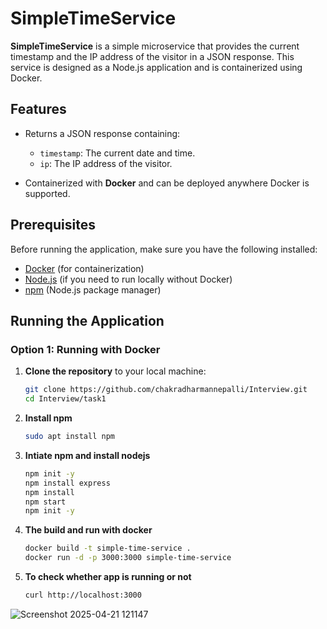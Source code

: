 # SimpleTimeService

**SimpleTimeService** is a simple microservice that provides the current timestamp and the IP address of the visitor in a JSON response. This service is designed as a Node.js application and is containerized using Docker.

## Features
- Returns a JSON response containing:
  - `timestamp`: The current date and time.
  - `ip`: The IP address of the visitor.
  
- Containerized with **Docker** and can be deployed anywhere Docker is supported.

## Prerequisites

Before running the application, make sure you have the following installed:

- [Docker](https://www.docker.com/get-started) (for containerization)
- [Node.js](https://nodejs.org/) (if you need to run locally without Docker)
- [npm](https://www.npmjs.com/) (Node.js package manager)

## Running the Application

### Option 1: Running with Docker

1. **Clone the repository** to your local machine:

   ```bash
   git clone https://github.com/chakradharmannepalli/Interview.git
   cd Interview/task1
2. **Install npm**
   ```bash
   sudo apt install npm
3. **Intiate npm and install nodejs**
   ```bash
   npm init -y
   npm install express
   npm install
   npm start
   npm init -y
4. **The build and run with docker**
   ```bash
   docker build -t simple-time-service .
   docker run -d -p 3000:3000 simple-time-service
5. **To check whether app is running or not**
   ```bash
   curl http://localhost:3000
  ![Screenshot 2025-04-21 121147](https://github.com/user-attachments/assets/7c6bd743-6e1d-4acb-90d3-37d56644bf57)
